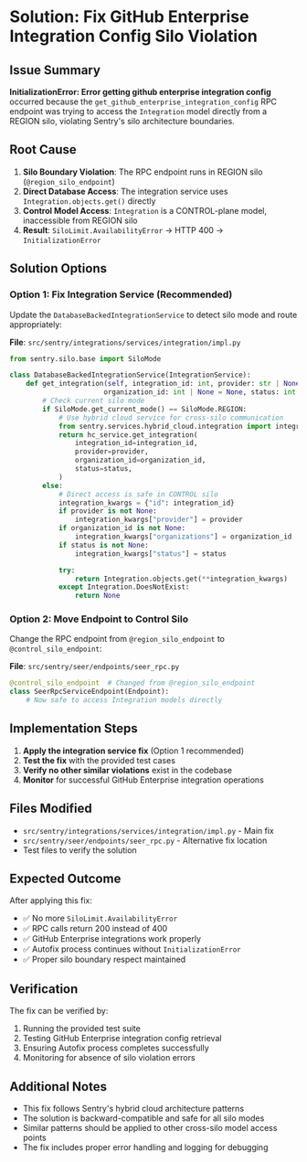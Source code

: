 # Solution: Fix GitHub Enterprise Integration Config Silo Violation

## Issue Summary
**InitializationError: Error getting github enterprise integration config** occurred because the `get_github_enterprise_integration_config` RPC endpoint was trying to access the `Integration` model directly from a REGION silo, violating Sentry's silo architecture boundaries.

## Root Cause
1. **Silo Boundary Violation**: The RPC endpoint runs in REGION silo (`@region_silo_endpoint`)
2. **Direct Database Access**: The integration service uses `Integration.objects.get()` directly
3. **Control Model Access**: `Integration` is a CONTROL-plane model, inaccessible from REGION silo
4. **Result**: `SiloLimit.AvailabilityError` → HTTP 400 → `InitializationError`

## Solution Options

### Option 1: Fix Integration Service (Recommended)
Update the `DatabaseBackedIntegrationService` to detect silo mode and route appropriately:

**File**: `src/sentry/integrations/services/integration/impl.py`
```python
from sentry.silo.base import SiloMode

class DatabaseBackedIntegrationService(IntegrationService):
    def get_integration(self, integration_id: int, provider: str | None = None,
                       organization_id: int | None = None, status: int | None = None):
        # Check current silo mode
        if SiloMode.get_current_mode() == SiloMode.REGION:
            # Use hybrid cloud service for cross-silo communication
            from sentry.services.hybrid_cloud.integration import integration_service as hc_service
            return hc_service.get_integration(
                integration_id=integration_id,
                provider=provider,
                organization_id=organization_id,
                status=status,
            )
        else:
            # Direct access is safe in CONTROL silo
            integration_kwargs = {"id": integration_id}
            if provider is not None:
                integration_kwargs["provider"] = provider
            if organization_id is not None:
                integration_kwargs["organizations"] = organization_id
            if status is not None:
                integration_kwargs["status"] = status

            try:
                return Integration.objects.get(**integration_kwargs)
            except Integration.DoesNotExist:
                return None
```

### Option 2: Move Endpoint to Control Silo
Change the RPC endpoint from `@region_silo_endpoint` to `@control_silo_endpoint`:

**File**: `src/sentry/seer/endpoints/seer_rpc.py`
```python
@control_silo_endpoint  # Changed from @region_silo_endpoint
class SeerRpcServiceEndpoint(Endpoint):
    # Now safe to access Integration models directly
```

## Implementation Steps

1. **Apply the integration service fix** (Option 1 recommended)
2. **Test the fix** with the provided test cases
3. **Verify no other similar violations** exist in the codebase
4. **Monitor** for successful GitHub Enterprise integration operations

## Files Modified

- `src/sentry/integrations/services/integration/impl.py` - Main fix
- `src/sentry/seer/endpoints/seer_rpc.py` - Alternative fix location
- Test files to verify the solution

## Expected Outcome

After applying this fix:
- ✅ No more `SiloLimit.AvailabilityError`
- ✅ RPC calls return 200 instead of 400
- ✅ GitHub Enterprise integrations work properly
- ✅ Autofix process continues without `InitializationError`
- ✅ Proper silo boundary respect maintained

## Verification

The fix can be verified by:
1. Running the provided test suite
2. Testing GitHub Enterprise integration config retrieval
3. Ensuring Autofix process completes successfully
4. Monitoring for absence of silo violation errors

## Additional Notes

- This fix follows Sentry's hybrid cloud architecture patterns
- The solution is backward-compatible and safe for all silo modes
- Similar patterns should be applied to other cross-silo model access points
- The fix includes proper error handling and logging for debugging
